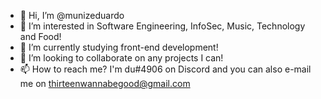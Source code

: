 - 👋 Hi, I’m @munizeduardo
- 👀 I’m interested in Software Engineering, InfoSec, Music, Technology and Food!
- 🌱 I’m currently studying front-end development!
- 💞️ I’m looking to collaborate on any projects I can!
- 📫 How to reach me? I'm du#4906 on Discord and you can also e-mail me on thirteenwannabegood@gmail.com
